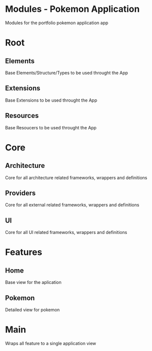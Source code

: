 # Modules - Pokemon Application

Modules for the portfolio pokemon application app 

# Root
## Elements
Base Elements/Structure/Types to be used throught the App

## Extensions
Base Extensions to be used throught the App

## Resources
Base Resoucers to be used throught the App

# Core
## Architecture
Core for all architecture related frameworks, wrappers and definitions 

## Providers
Core for all external related frameworks, wrappers and definitions

## UI
Core for all UI related frameworks, wrappers and definitions

# Features
## Home
Base view for the aplication

## Pokemon
Detailed view for pokemon

# Main
Wraps all feature to a single application view
